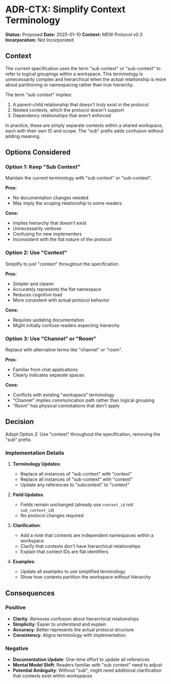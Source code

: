 # ADR-CTX: Simplify Context Terminology

**Status:** Proposed
**Date:** 2025-01-10
**Context:** MEW Protocol v0.3
**Incorporation:** Not Incorporated

## Context

The current specification uses the term "sub context" or "sub-context" to refer to logical groupings within a workspace. This terminology is unnecessarily complex and hierarchical when the actual relationship is more about partitioning or namespacing rather than true hierarchy.

The term "sub context" implies:
1. A parent-child relationship that doesn't truly exist in the protocol
2. Nested contexts, which the protocol doesn't support
3. Dependency relationships that aren't enforced

In practice, these are simply separate contexts within a shared workspace, each with their own ID and scope. The "sub" prefix adds confusion without adding meaning.

## Options Considered

### Option 1: Keep "Sub Context"
Maintain the current terminology with "sub context" or "sub-context".

**Pros:**
- No documentation changes needed
- May imply the scoping relationship to some readers

**Cons:**
- Implies hierarchy that doesn't exist
- Unnecessarily verbose
- Confusing for new implementers
- Inconsistent with the flat nature of the protocol

### Option 2: Use "Context" 
Simplify to just "context" throughout the specification.

**Pros:**
- Simpler and clearer
- Accurately represents the flat namespace
- Reduces cognitive load
- More consistent with actual protocol behavior

**Cons:**
- Requires updating documentation
- Might initially confuse readers expecting hierarchy

### Option 3: Use "Channel" or "Room"
Replace with alternative terms like "channel" or "room".

**Pros:**
- Familiar from chat applications
- Clearly indicates separate spaces

**Cons:**
- Conflicts with existing "workspace" terminology
- "Channel" implies communication path rather than logical grouping
- "Room" has physical connotations that don't apply

## Decision

Adopt Option 2: Use "context" throughout the specification, removing the "sub" prefix.

### Implementation Details

1. **Terminology Updates**:
   - Replace all instances of "sub context" with "context"
   - Replace all instances of "sub-context" with "context"
   - Update any references to "subcontext" to "context"

2. **Field Updates**:
   - Fields remain unchanged (already use `context_id` not `sub_context_id`)
   - No protocol changes required

3. **Clarification**:
   - Add a note that contexts are independent namespaces within a workspace
   - Clarify that contexts don't have hierarchical relationships
   - Explain that context IDs are flat identifiers

4. **Examples**:
   - Update all examples to use simplified terminology
   - Show how contexts partition the workspace without hierarchy

## Consequences

### Positive
- **Clarity**: Removes confusion about hierarchical relationships
- **Simplicity**: Easier to understand and explain
- **Accuracy**: Better represents the actual protocol structure
- **Consistency**: Aligns terminology with implementation

### Negative
- **Documentation Update**: One-time effort to update all references
- **Mental Model Shift**: Readers familiar with "sub context" need to adjust
- **Potential Ambiguity**: Without "sub", might need additional clarification that contexts exist within workspaces